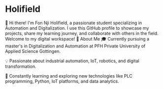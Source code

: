 # Holifield
👋 Hi there! I'm Fon Nji Holifield, a passionate student specializing in Automation and Digitalization. I use this GitHub profile to showcase my projects, share my learning journey, and collaborate with others in the field. Welcome to my digital workspace!
🚀 About Me
🎓 Currently pursuing a master's in Digitalization and Automation at PFH Private University of Applied Science Gottingen.

💡 Passionate about industrial automation, IoT, robotics, and digital transformation.

🌱 Constantly learning and exploring new technologies like PLC programming, Python, IoT platforms, and data analytics.

